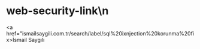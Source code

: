 # web-security-link\n

<a href="ismailsaygili.com.tr/search/label/sql%20ixnjection%20korunma%20fix>İsmail Saygılı</a>
